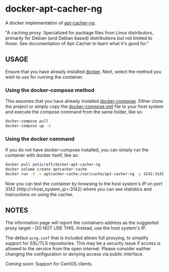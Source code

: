# docker-apt-cacher-ng

A docker implementation of [apt-cacher-ng](https://www.unix-ag.uni-kl.de/~bloch/acng/).

"A caching proxy. Specialized for package files from Linux distributors, primarily for Debian (and Debian based) distributions but not limited to those. See documentation of Apt-Cacher to learn what it's good for."

## USAGE

Ensure that you have already installed [docker](https://docs.docker.com/engine/installation/). Next, select the method you wish to use for running the container.

### Using the docker-compose method

This assumes that you have already installed [docker-compose](https://docs.docker.com/compose/install/). Either clone the project or simply copy the [docker-compose.yml](https://raw.githubusercontent.com/growlf/docker-apt-cacher-ng/master/docker-compose.yml) file to your host system and execute the compose command from the same folder, like so:

```sh
docker-compose pull
docker-compose up -d
```

### Using the docker command

If you do not have docker-compose installed, you can simply run the container with docker itself, like so:

```sh
docker pull yeticraft/docker-apt-cacher-ng
docker volume create aptcacher-cache
docker run -d -v aptcacher-cache:/var/cache/apt-cacher-ng -p 3142:3142 --name=aptcacher -it yeticraft/docker-apt-cacher-ng
```

Now you can test the container by browsing to the host system's IP on port 3142 (http://<host_system_ip>:3142) where you can see statistics and instructions on using the cacher.

## NOTES

The information page will report the containers address as the suggested proxy target - DO NOT USE THIS.  Instead, use the host system's IP.

The defaut `acng.conf` that is included allows full proxying, to simplify support for SSL/TLS repositories. This may be a security issue if access is allowed to the service from the open internet.  Please consider eaither changing the configuration or denying access via public interface.

_Coming soon_: Support for CentOS clients.
